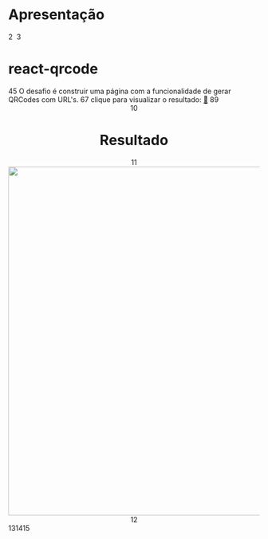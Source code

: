 
# Apresentação
2
​
3
<h1>react-qrcode</h1>
4
​
5
O desafio é construir uma página com a funcionalidade de gerar QRCodes com URL's.
6
​
7
clique para visualizar o resultado:    <td><a href="https://project-qrcode.vercel.app/">🔗</a></td>
8
​
9
<div align="center">
10
<h1>Resultado</h1>
11
<img src="https://user-images.githubusercontent.com/104238801/220897315-79760a51-cd2b-4c3d-8437-5d0e8f07a5d0.png" width="700px" />
12
</div>
13
​
14
​
15
​
